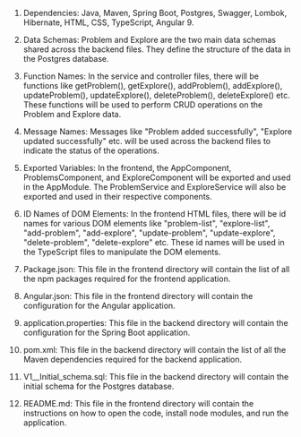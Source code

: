 1. Dependencies: Java, Maven, Spring Boot, Postgres, Swagger, Lombok, Hibernate, HTML, CSS, TypeScript, Angular 9.

2. Data Schemas: Problem and Explore are the two main data schemas shared across the backend files. They define the structure of the data in the Postgres database.

3. Function Names: In the service and controller files, there will be functions like getProblem(), getExplore(), addProblem(), addExplore(), updateProblem(), updateExplore(), deleteProblem(), deleteExplore() etc. These functions will be used to perform CRUD operations on the Problem and Explore data.

4. Message Names: Messages like "Problem added successfully", "Explore updated successfully" etc. will be used across the backend files to indicate the status of the operations.

5. Exported Variables: In the frontend, the AppComponent, ProblemsComponent, and ExploreComponent will be exported and used in the AppModule. The ProblemService and ExploreService will also be exported and used in their respective components.

6. ID Names of DOM Elements: In the frontend HTML files, there will be id names for various DOM elements like "problem-list", "explore-list", "add-problem", "add-explore", "update-problem", "update-explore", "delete-problem", "delete-explore" etc. These id names will be used in the TypeScript files to manipulate the DOM elements.

7. Package.json: This file in the frontend directory will contain the list of all the npm packages required for the frontend application.

8. Angular.json: This file in the frontend directory will contain the configuration for the Angular application.

9. application.properties: This file in the backend directory will contain the configuration for the Spring Boot application.

10. pom.xml: This file in the backend directory will contain the list of all the Maven dependencies required for the backend application.

11. V1__Initial_schema.sql: This file in the backend directory will contain the initial schema for the Postgres database.

12. README.md: This file in the frontend directory will contain the instructions on how to open the code, install node modules, and run the application.